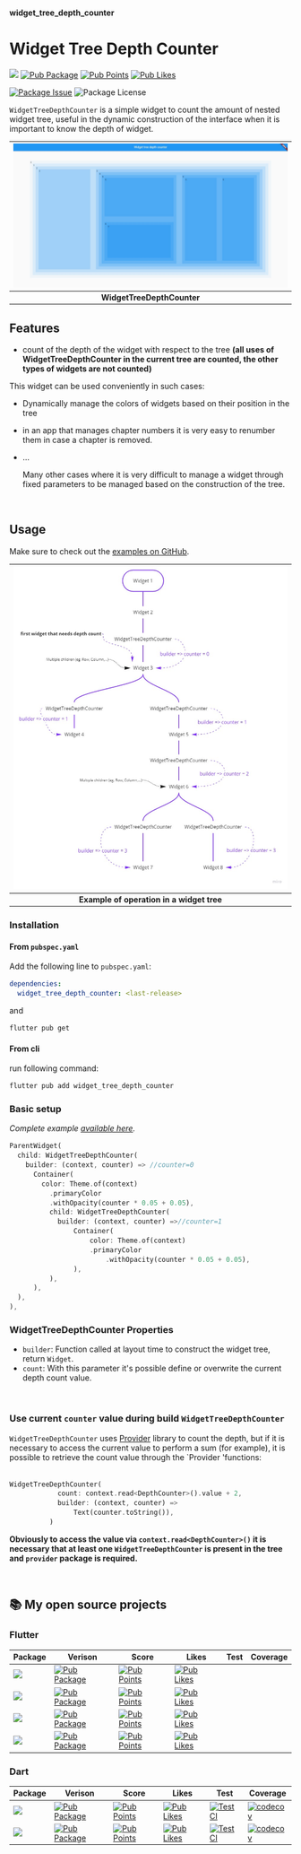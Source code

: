 #### widget_tree_depth_counter
# Widget Tree Depth Counter

[![](https://img.shields.io/static/v1?label=flutter&message=widget_tree_depth_counter&color=red??style=for-the-badge&logo=GitHub)](https://github.com/rickypid/widget_tree_depth_counter)
[![Pub Package](https://img.shields.io/pub/v/widget_tree_depth_counter.svg?style=flat-square)](https://pub.dartlang.org/packages/widget_tree_depth_counter)
[![Pub Points](https://img.shields.io/pub/points/widget_tree_depth_counter)](https://pub.dev/packages/widget_tree_depth_counter/score)
[![Pub Likes](https://img.shields.io/pub/likes/widget_tree_depth_counter)](https://pub.dev/packages/widget_tree_depth_counter/score)

[![Package Issue](https://img.shields.io/github/issues/rickypid/widget_tree_depth_counter)](https://github.com/rickypid/widget_tree_depth_counter/issues)
![Package License](https://img.shields.io/github/license/rickypid/widget_tree_depth_counter)

`WidgetTreeDepthCounter` is a simple widget to count the amount of nested widget tree, useful in the dynamic construction of the interface when it is important to know the depth of widget.

| ![Image](https://github.com/rickypid/widget_tree_depth_counter/blob/master/doc/.media/example.jpg?raw=true) |
| :------------: |
| **WidgetTreeDepthCounter** |

## Features

* count of the depth of the widget with respect to the tree **(all uses of WidgetTreeDepthCounter in the current tree are counted, the other types of widgets are not counted)**

This widget can be used conveniently in such cases:

- Dynamically manage the colors of widgets based on their position in the tree
- in an app that manages chapter numbers it is very easy to renumber them in case a chapter is removed.
- ...

  Many other cases where it is very difficult to manage a widget through fixed parameters to be managed based on the construction of the tree.

&nbsp;

## Usage

Make sure to check out the [examples on GitHub](https://github.com/rickypid/widget_tree_depth_counter/tree/master/example).

| ![Image](https://github.com/rickypid/widget_tree_depth_counter/blob/master/doc/.media/widget_tree_example.jpg?raw=true) |
| :------------: |
| **Example of operation in a widget tree** |

### Installation

#### From `pubspec.yaml`

Add the following line to `pubspec.yaml`:

```yaml
dependencies:
  widget_tree_depth_counter: <last-release>
```

and

```bash
flutter pub get
```

#### From cli

run following command:

```bash
flutter pub add widget_tree_depth_counter
```

### Basic setup

*Complete example [available here](https://github.com/rickypid/widget_tree_depth_counter/blob/master/example/lib/main.dart).*

```dart
ParentWidget(
  child: WidgetTreeDepthCounter(
    builder: (context, counter) => //counter=0
      Container(
        color: Theme.of(context)
          .primaryColor
          .withOpacity(counter * 0.05 + 0.05),
          child: WidgetTreeDepthCounter(
            builder: (context, counter) =>//counter=1
                Container(
                    color: Theme.of(context)
                    .primaryColor
                        .withOpacity(counter * 0.05 + 0.05),
                ),
          ),
      ),
  ),
),
```

### WidgetTreeDepthCounter Properties

* `builder`: Function called at layout time to construct the widget tree, return `Widget`.
* `count`: With this parameter it's possible define or overwrite the current depth count value.

&nbsp;

### Use current `counter` value during build `WidgetTreeDepthCounter`

`WidgetTreeDepthCounter` uses [Provider](https://pub.dev/packages/provider) library to count the depth, but if it is necessary to access the current value to perform a sum (for example), it is possible to retrieve the count value through the `Provider 'functions:

```dart

WidgetTreeDepthCounter(
			count: context.read<DepthCounter>().value + 2,
            builder: (context, counter) =>
                Text(counter.toString()),
          )

```

**Obviously to access the value via `context.read<DepthCounter>()` it is necessary that at least one `WidgetTreeDepthCounter` is present in the tree and `provider` package is required.**

&nbsp;

## 📚 My open source projects

### Flutter

| Package | Verison | Score | Likes | Test | Coverage |
|--|--|--|--|--|--|
| [![](https://img.shields.io/static/v1?label=flutter&message=flutter_expandable_table&color=red??style=for-the-badge&logo=GitHub)](https://github.com/rickypid/flutter_expandable_table) | [![Pub Package](https://img.shields.io/pub/v/flutter_expandable_table.svg?style=flat-square)](https://pub.dartlang.org/packages/flutter_expandable_table) | [![Pub Points](https://img.shields.io/pub/points/flutter_expandable_table)](https://pub.dev/packages/flutter_expandable_table/score) | [![Pub Likes](https://img.shields.io/pub/likes/flutter_expandable_table)](https://pub.dev/packages/flutter_expandable_table/score) |  |  |
| [![](https://img.shields.io/static/v1?label=flutter&message=widget_tree_depth_counter&color=red??style=for-the-badge&logo=GitHub)](https://github.com/rickypid/widget_tree_depth_counter) | [![Pub Package](https://img.shields.io/pub/v/widget_tree_depth_counter.svg?style=flat-square)](https://pub.dartlang.org/packages/widget_tree_depth_counter) | [![Pub Points](https://img.shields.io/pub/points/widget_tree_depth_counter)](https://pub.dev/packages/widget_tree_depth_counter/score) | [![Pub Likes](https://img.shields.io/pub/likes/widget_tree_depth_counter)](https://pub.dev/packages/widget_tree_depth_counter/score) |  |  |
| [![](https://img.shields.io/static/v1?label=flutter&message=flutter_scroll_shadow&color=red??style=for-the-badge&logo=GitHub)](https://github.com/rickypid/flutter_scroll_shadow) | [![Pub Package](https://img.shields.io/pub/v/flutter_scroll_shadow.svg?style=flat-square)](https://pub.dartlang.org/packages/flutter_scroll_shadow) | [![Pub Points](https://img.shields.io/pub/points/flutter_scroll_shadow)](https://pub.dev/packages/flutter_scroll_shadow/score) | [![Pub Likes](https://img.shields.io/pub/likes/flutter_scroll_shadow)](https://pub.dev/packages/flutter_scroll_shadow/score) |  |  |
| [![](https://img.shields.io/static/v1?label=flutter&message=flutter_bargraph&color=red??style=for-the-badge&logo=GitHub)](https://github.com/rickypid/flutter_bargraph) | [![Pub Package](https://img.shields.io/pub/v/flutter_bargraph.svg?style=flat-square)](https://pub.dartlang.org/packages/flutter_bargraph) | [![Pub Points](https://img.shields.io/pub/points/flutter_bargraph)](https://pub.dev/packages/flutter_bargraph/score) | [![Pub Likes](https://img.shields.io/pub/likes/flutter_bargraph)](https://pub.dev/packages/flutter_bargraph/score) |  |  |

### Dart

| Package | Verison | Score | Likes | Test | Coverage |
|--|--|--|--|--|--|
| [![](https://img.shields.io/static/v1?label=dart&message=cowsay&color=red??style=for-the-badge&logo=GitHub)](https://github.com/rickypid/cowsay) | [![Pub Package](https://img.shields.io/pub/v/cowsay.svg?style=flat-square)](https://pub.dartlang.org/packages/cowsay) | [![Pub Points](https://img.shields.io/pub/points/cowsay)](https://pub.dev/packages/cowsay/score) | [![Pub Likes](https://img.shields.io/pub/likes/cowsay)](https://pub.dev/packages/cowsay/score) | [![Test CI](https://github.com/rickypid/cowsay/actions/workflows/test.yml/badge.svg)](https://github.com/rickypid/cowsay/actions/workflows/test.yml) | [![codecov](https://codecov.io/gh/rickypid/cowsay/branch/master/graph/badge.svg?token=Z65KEB9SAX)](https://codecov.io/gh/rickypid/cowsay) |
| [![](https://img.shields.io/static/v1?label=dart&message=telegram_link&color=red??style=for-the-badge&logo=GitHub)](https://github.com/rickypid/telegram_link) | [![Pub Package](https://img.shields.io/pub/v/telegram_link.svg?style=flat-square)](https://pub.dartlang.org/packages/telegram_link) | [![Pub Points](https://img.shields.io/pub/points/telegram_link)](https://pub.dev/packages/telegram_link/score) | [![Pub Likes](https://img.shields.io/pub/likes/telegram_link)](https://pub.dev/packages/telegram_link/score) | [![Test CI](https://github.com/rickypid/telegram_link/actions/workflows/test.yml/badge.svg)](https://github.com/rickypid/telegram_link/actions/workflows/test.yml) | [![codecov](https://codecov.io/gh/rickypid/telegram_link/branch/main/graph/badge.svg?token=Z65KEB9SAX)](https://codecov.io/gh/rickypid/telegram_link) |